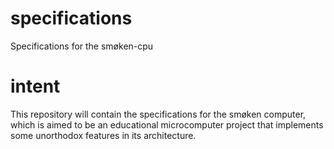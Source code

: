 # specifications
Specifications for the smøken-cpu

# intent
This repository will contain the specifications for the smøken computer, which is aimed to be an educational microcomputer project that implements some unorthodox features in its architecture.
